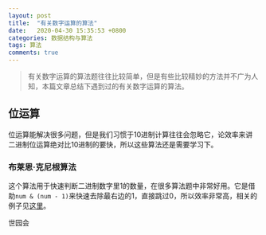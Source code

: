 ```yaml
---
layout: post
title:  "有关数字运算的算法"
date:   2020-04-30 15:35:53 +0800
categories: 数据结构与算法
tags: 算法
comments: true
---
```


 > 有关数字运算的算法题往往比较简单，但是有些比较精妙的方法并不广为人知，本篇文章总结下遇到过的有关数字运算的算法。

## 位运算

位运算能解决很多问题，但是我们习惯于10进制计算往往会忽略它，论效率来讲二进制位运算绝对比10进制的要快，所以这些算法还是需要学习下。

### 布莱恩·克尼根算法

这个算法用于快速判断二进制数字里1的数量，在很多算法题中非常好用。它是借助`num & (num - 1)`来快速去除最右边的1，直接跳过0，所以效率非常高，相关的例子见[这里](https://leetcode-cn.com/submissions/detail/67169205/)。



世园会
